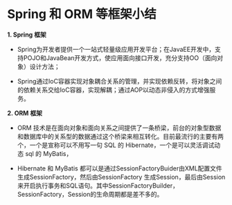# Spring 和 ORM 等框架小结  

**1. Spring 框架**
  
* Spring为开发者提供一个一站式轻量级应用开发平台；在JavaEE开发中，支持POJO和JavaBean开发方式，使应用面向接口开发，充分支持OO（面向对象）设计方法；  
  

* Spring通过IoC容器实现对象耦合关系的管理，并实现依赖反转，将对象之间的依赖关系交给IoC容器，实现解耦；通过AOP以动态非侵入的方式增强服务。


**2. ORM 框架**  
  

* ORM 技术是在面向对象和面向关系之间提供了一条桥梁，前台的对象型数据和数据库中的关系型的数据通过这个桥梁来相互转化。目前最流行的主要有两个，一个是宣称可以不用写一句 SQL 的 Hibernate，一个是可以灵活调试动态 sql 的 MyBatis，  
    

* Hibernate 和 MyBatis 都可以是通过SessionFactoryBuider由XML配置文件生成SessionFactory，然后由SessionFactory 生成Session，最后由Session来开启执行事务和SQL语句。其中SessionFactoryBuilder，SessionFactory，Session的生命周期都是差不多的。
  
